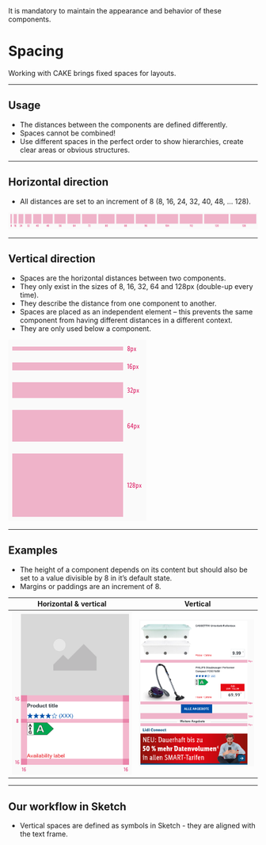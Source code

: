 <AlertWarning alertHeadline="Not modifiable">
It is mandatory to maintain the appearance and behavior of these components.
</AlertWarning>

# Spacing

Working with CAKE brings fixed spaces for layouts.

---

## Usage

- The distances between the components are defined differently.
- Spaces cannot be combined!
- Use different spaces in the perfect order to show hierarchies, create clear areas or obvious structures.

---

## Horizontal direction

- All distances are set to an increment of 8 (8, 16, 24, 32, 40, 48, … 128).

![horizontal-spaces](assets/spaces/horizontal@1x.png)

---

## Vertical direction

- Spaces are the horizontal distances between two components.
- They only exist in the sizes of 8, 16, 32, 64 and 128px (double-up every time).
- They describe the distance from one component to another.
- Spaces are placed as an independent element – this prevents the same component from having different distances in a different context.
- They are only used below a component.

![vertical-spaces](assets/spaces/vertical@1x.png)

---

## Examples

- The height of a component depends on its content but should also be set to a value divisible by 8 in it’s default state.
- Margins or paddings are an increment of 8.

| Horizontal & vertical | Vertical |
|---|---|
| ![Example: Spaces](assets/spaces/example-1@1x.png) | ![Example: Spaces](assets/spaces/example-2@1x.png) |

---

## Our workflow in Sketch

- Vertical spaces are defined as symbols in Sketch - they are aligned with the text frame.
